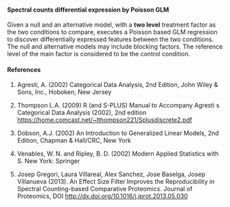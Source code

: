 
#### Spectral counts differential expression by Poisson GLM

Given a null and an alternative model, with a **two level** treatment factor as the two conditions to compare, executes a Poisson based GLM regression to discover differentially expressed features between the two conditions. The null and alternative models may include blocking factors. The reference level of the main factor is considered to be the control condition.  

#### References

1. Agresti, A. (2002) Categorical Data Analysis, 2nd Edition, John Wiley & Sons, Inc., Hoboken, New Jersey

2. Thompson L.A. (2009) R (and S-PLUS) Manual to Accompany Agresti s Categorical Data Analysis (2002), 2nd edition https://home.comcast.net/~lthompson221/Splusdiscrete2.pdf

3. Dobson, A.J. (2002) An Introduction to Generalized Linear Models, 2nd Edition, Chapman & Hall/CRC, New York

4. Venables, W. N. and Ripley, B. D. (2002) Modern Applied Statistics with S. New York: Springer

5. Josep Gregori, Laura Villareal, Alex Sanchez, Jose Baselga, Josep Villanueva (2013). An Effect Size Filter Improves the Reproducibility in Spectral Counting-based Comparative Proteomics. Journal of Proteomics, DOI http://dx.doi.org/10.1016/j.jprot.2013.05.030